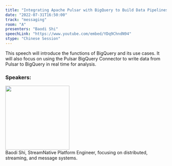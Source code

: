 ```yaml
---
title: "Integrating Apache Pulsar with BigQuery to Build Data Pipelines"
date: "2022-07-31T16:50:00"
track: "messaging"
room: "A"
presenters: "Baodi Shi"
speechLink: "https://www.youtube.com/embed/YDq9ChndN94"
stype: "Chinese Session"
---
```

This speech will introduce the functions of BigQuery and its use cases. It will also focus on using the Pulsar BigQuery Connector to write data from Pulsar to BigQuery in real time for analysis.
 ### Speakers: 
 <img src="images/speaker/1205.png" width="200" /><br>Baodi Shi, StreamNative Platform Engineer, focusing on distributed, streaming, and message systems.

 
